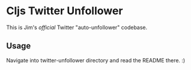 # Cljs Twitter Unfollower

This is Jim's *official* Twitter "auto-unfollower" codebase.

## Usage
Navigate into twitter-unfollower directory and read the README there. :)
